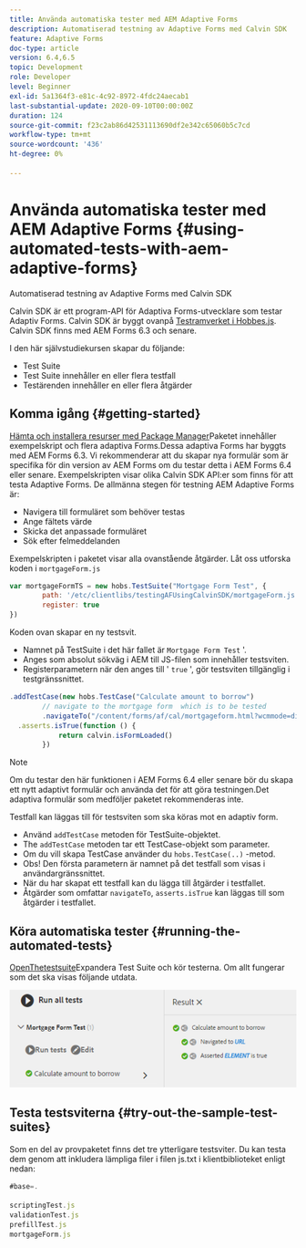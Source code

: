 ```yaml
---
title: Använda automatiska tester med AEM Adaptive Forms
description: Automatiserad testning av Adaptive Forms med Calvin SDK
feature: Adaptive Forms
doc-type: article
version: 6.4,6.5
topic: Development
role: Developer
level: Beginner
exl-id: 5a1364f3-e81c-4c92-8972-4fdc24aecab1
last-substantial-update: 2020-09-10T00:00:00Z
duration: 124
source-git-commit: f23c2ab86d42531113690df2e342c65060b5c7cd
workflow-type: tm+mt
source-wordcount: '436'
ht-degree: 0%

---
```


# Använda automatiska tester med AEM Adaptive Forms {#using-automated-tests-with-aem-adaptive-forms}

Automatiserad testning av Adaptive Forms med Calvin SDK

Calvin SDK är ett program-API för Adaptiva Forms-utvecklare som testar Adaptiv Forms. Calvin SDK är byggt ovanpå [Testramverket i Hobbes.js](https://experienceleague.adobe.com/docs/experience-manager-release-information/aem-release-updates/previous-updates/aem-previous-versions.html). Calvin SDK finns med AEM Forms 6.3 och senare.

I den här självstudiekursen skapar du följande:

* Test Suite
* Test Suite innehåller en eller flera testfall
* Testärenden innehåller en eller flera åtgärder

## Komma igång {#getting-started}

[Hämta och installera resurser med Package Manager](assets/testingadaptiveformsusingcalvinsdk1.zip)Paketet innehåller exempelskript och flera adaptiva Forms.Dessa adaptiva Forms har byggts med AEM Forms 6.3. Vi rekommenderar att du skapar nya formulär som är specifika för din version av AEM Forms om du testar detta i AEM Forms 6.4 eller senare. Exempelskripten visar olika Calvin SDK API:er som finns för att testa Adaptive Forms. De allmänna stegen för testning AEM Adaptive Forms är:

* Navigera till formuläret som behöver testas
* Ange fältets värde
* Skicka det anpassade formuläret
* Sök efter felmeddelanden

Exempelskripten i paketet visar alla ovanstående åtgärder.
Låt oss utforska koden i `mortgageForm.js`

```javascript
var mortgageFormTS = new hobs.TestSuite("Mortgage Form Test", {
        path: '/etc/clientlibs/testingAFUsingCalvinSDK/mortgageForm.js',
        register: true
})
```

Koden ovan skapar en ny testsvit.

* Namnet på TestSuite i det här fallet är `Mortgage Form Test` &#39;.
* Anges som absolut sökväg i AEM till JS-filen som innehåller testsviten.
* Registerparametern när den anges till &#39; `true` &#39;, gör testsviten tillgänglig i testgränssnittet.

```javascript
.addTestCase(new hobs.TestCase("Calculate amount to borrow")
        // navigate to the mortgage form  which is to be tested
        .navigateTo("/content/forms/af/cal/mortgageform.html?wcmmode=disabled")
  .asserts.isTrue(function () {
            return calvin.isFormLoaded()
        })
```

>[!NOTE]
>
>Om du testar den här funktionen i AEM Forms 6.4 eller senare bör du skapa ett nytt adaptivt formulär och använda det för att göra testningen.Det adaptiva formulär som medföljer paketet rekommenderas inte.

Testfall kan läggas till för testsviten som ska köras mot en adaptiv form.

* Använd `addTestCase` metoden för TestSuite-objektet.
* The `addTestCase` metoden tar ett TestCase-objekt som parameter.
* Om du vill skapa TestCase använder du `hobs.TestCase(..)` -metod.
* Obs! Den första parametern är namnet på det testfall som visas i användargränssnittet.
* När du har skapat ett testfall kan du lägga till åtgärder i testfallet.
* Åtgärder som omfattar `navigateTo`, `asserts.isTrue` kan läggas till som åtgärder i testfallet.

## Köra automatiska tester {#running-the-automated-tests}

[OpenThetestsuite](http://localhost:4502/libs/granite/testing/hobbes.html)Expandera Test Suite och kör testerna. Om allt fungerar som det ska visas följande utdata.

![kalvinsdk](assets/calvinimage.png)

## Testa testsviterna {#try-out-the-sample-test-suites}

Som en del av provpaketet finns det tre ytterligare testsviter. Du kan testa dem genom att inkludera lämpliga filer i filen js.txt i klientbiblioteket enligt nedan:

```javascript
#base=.

scriptingTest.js
validationTest.js
prefillTest.js
mortgageForm.js
```

